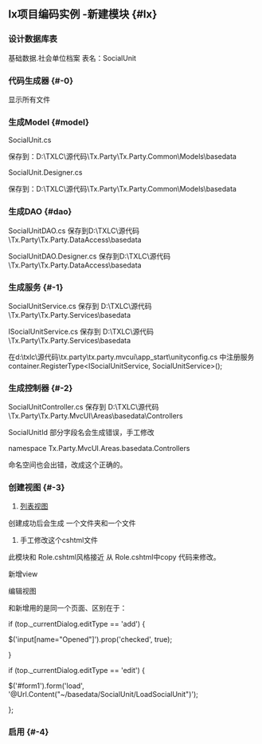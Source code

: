 ## lx项目编码实例 -新建模块 {#lx}

### 设计数据库表

基础数据.社会单位档案 表名：SocialUnit

### 代码生成器 {#-0}

显示所有文件

### 生成Model {#model}

SocialUnit.cs

保存到：D:\TXLC\源代码\Tx.Party\Tx.Party.Common\Models\basedata

SocialUnit.Designer.cs

保存到：D:\TXLC\源代码\Tx.Party\Tx.Party.Common\Models\basedata

### 生成DAO {#dao}

SocialUnitDAO.cs 保存到D:\TXLC\源代码\Tx.Party\Tx.Party.DataAccess\basedata

SocialUnitDAO.Designer.cs 保存到D:\TXLC\源代码\Tx.Party\Tx.Party.DataAccess\basedata

### 生成服务 {#-1}

SocialUnitService.cs 保存到 D:\TXLC\源代码\Tx.Party\Tx.Party.Services\basedata

ISocialUnitService.cs 保存到 D:\TXLC\源代码\Tx.Party\Tx.Party.Services\basedata

在d:\txlc\源代码\tx.party\tx.party.mvcui\app\_start\unityconfig.cs 中注册服务 container.RegisterType&lt;ISocialUnitService, SocialUnitService&gt;\(\);

### 生成控制器 {#-2}

SocialUnitController.cs 保存到 D:\TXLC\源代码\Tx.Party\Tx.Party.MvcUI\Areas\basedata\Controllers

SocialUnitId 部分字段名会生成错误，手工修改

namespace Tx.Party.MvcUI.Areas.basedata.Controllers

命名空间也会出错，改成这个正确的。

### 创建视图 {#-3}

1. [列表视图](/netbu_fen/mvcbian_cheng_mo_shi/mvc-shi-tu.md)

创建成功后会生成 一个文件夹和一个文件

1. 手工修改这个cshtml文件

此模块和 Role.cshtml风格接近 从 Role.cshtml中copy 代码来修改。

新增view

编辑视图

和新增用的是同一个页面、区别在于：

if \(top.\_currentDialog.editType == 'add'\) {

$\('input\[name="Opened"\]'\).prop\('checked', true\);

}

if \(top.\_currentDialog.editType == 'edit'\) {

$\('\#form1'\).form\('load', '@Url.Content\("~/basedata/SocialUnit/LoadSocialUnit"\)'\);

};

### 启用 {#-4}



